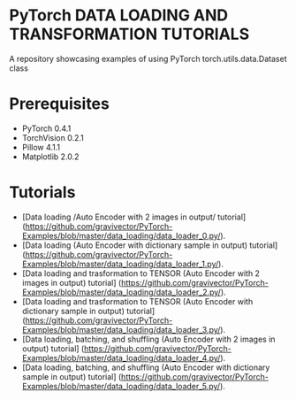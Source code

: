 # PyTorch DATA LOADING AND TRANSFORMATION TUTORIALS
A repository showcasing examples of using PyTorch torch.utils.data.Dataset class
# Prerequisites
- PyTorch 0.4.1
- TorchVision 0.2.1
- Pillow 4.1.1
- Matplotlib 2.0.2
# Tutorials
- [Data loading /Auto Encoder with 2 images in output/ tutorial] (https://github.com/gravivector/PyTorch-Examples/blob/master/data_loading/data_loader_0.py/).
- [Data loading (Auto Encoder with dictionary sample in output) tutorial] (https://github.com/gravivector/PyTorch-Examples/blob/master/data_loading/data_loader_1.py/).
- [Data loading and trasformation to TENSOR (Auto Encoder with 2 images in output) tutorial] (https://github.com/gravivector/PyTorch-Examples/blob/master/data_loading/data_loader_2.py/).
- [Data loading and trasformation to TENSOR (Auto Encoder with dictionary sample in output) tutorial] (https://github.com/gravivector/PyTorch-Examples/blob/master/data_loading/data_loader_3.py/).
- [Data loading, batching, and shuffling (Auto Encoder with 2 images in output) tutorial] (https://github.com/gravivector/PyTorch-Examples/blob/master/data_loading/data_loader_4.py/).
- [Data loading, batching, and shuffling (Auto Encoder with dictionary sample in output) tutorial] (https://github.com/gravivector/PyTorch-Examples/blob/master/data_loading/data_loader_5.py/).
